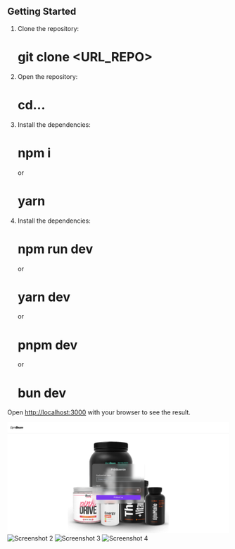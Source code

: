 ## Getting Started

1. Clone the repository:

   # git clone <URL_REPO>

2. Open the repository:

   # cd...

3. Install the dependencies:

   # npm i

   or

   # yarn

4. Install the dependencies:

   # npm run dev

   or

   # yarn dev

   or

   # pnpm dev

   or

   # bun dev

Open [http://localhost:3000](http://localhost:3000) with your browser to see the result.

![Screenshot 1](./public/images/Screenshot%201.png)
![Screenshot 2](images/screenshot2.png)
![Screenshot 3](images/screenshot3.png)
![Screenshot 4](images/screenshot4.png)

